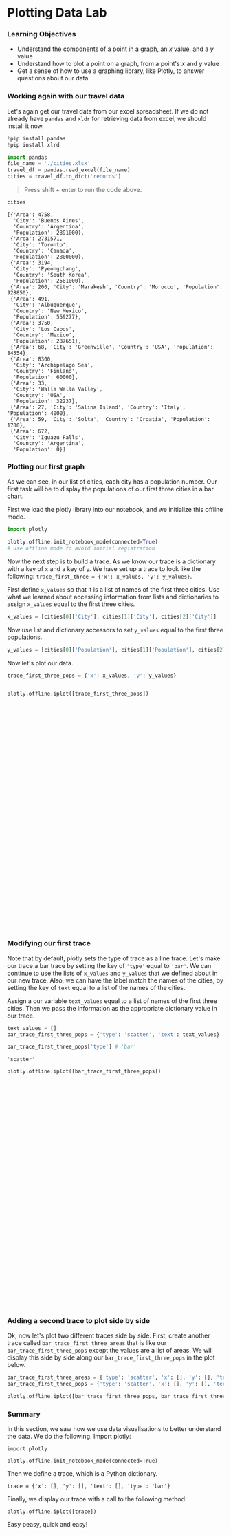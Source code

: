 
# Plotting Data Lab

### Learning Objectives

* Understand the components of a point in a graph, an $x$ value, and a $y$ value 
* Understand how to plot a point on a graph, from a point's $x$ and $y$ value
* Get a sense of how to use a graphing library, like Plotly, to answer questions about our data

### Working again with our travel data

Let's again get our travel data from our excel spreadsheet.  If we do not already have `pandas` and `xldr` for retrieving data from excel, we should install it now.


```python
!pip install pandas
!pip install xlrd
```


```python
import pandas
file_name = './cities.xlsx'
travel_df = pandas.read_excel(file_name)
cities = travel_df.to_dict('records')
```

> Press shift + enter to run the code above.


```python
cities
```




    [{'Area': 4758,
      'City': 'Buenos Aires',
      'Country': 'Argentina',
      'Population': 2891000},
     {'Area': 2731571,
      'City': 'Toronto',
      'Country': 'Canada',
      'Population': 2800000},
     {'Area': 3194,
      'City': 'Pyeongchang',
      'Country': 'South Korea',
      'Population': 2581000},
     {'Area': 200, 'City': 'Marakesh', 'Country': 'Morocco', 'Population': 928850},
     {'Area': 491,
      'City': 'Albuquerque',
      'Country': 'New Mexico',
      'Population': 559277},
     {'Area': 3750,
      'City': 'Los Cabos',
      'Country': 'Mexico',
      'Population': 287651},
     {'Area': 68, 'City': 'Greenville', 'Country': 'USA', 'Population': 84554},
     {'Area': 8300,
      'City': 'Archipelago Sea',
      'Country': 'Finland',
      'Population': 60000},
     {'Area': 33,
      'City': 'Walla Walla Valley',
      'Country': 'USA',
      'Population': 32237},
     {'Area': 27, 'City': 'Salina Island', 'Country': 'Italy', 'Population': 4000},
     {'Area': 59, 'City': 'Solta', 'Country': 'Croatia', 'Population': 1700},
     {'Area': 672,
      'City': 'Iguazu Falls',
      'Country': 'Argentina',
      'Population': 0}]



### Plotting our first graph

As we can see, in our list of cities, each city has a population number.  Our first task will be to display the populations of our first three cities in a bar chart.

First we load the plotly library into our notebook, and we initialize this offline mode.


```python
import plotly

plotly.offline.init_notebook_mode(connected=True)
# use offline mode to avoid initial registration
```


<script>requirejs.config({paths: { 'plotly': ['https://cdn.plot.ly/plotly-latest.min']},});if(!window.Plotly) {{require(['plotly'],function(plotly) {window.Plotly=plotly;});}}</script>


Now the next step is to build a trace.  As we know our trace is a dictionary with a key of `x` and a key of `y`.  We have set up a trace to look like the following: `trace_first_three = {'x': x_values, 'y': y_values}`.  

First define `x_values` so that it is a list of names of the first three cities.  Use what we learned about accessing information from lists and dictionaries to assign `x_values` equal to the first three cities.


```python
x_values = [cities[0]['City'], cities[1]['City'], cities[2]['City']]
```

Now use list and dictionary accessors to set `y_values` equal to the first three populations.


```python
y_values = [cities[0]['Population'], cities[1]['Population'], cities[2]['Population']]
```

Now let's plot our data.


```python
trace_first_three_pops = {'x': x_values, 'y': y_values}


plotly.offline.iplot([trace_first_three_pops])
```


<div id="3d7c19c6-26a4-41ad-8022-81fab6ed9857" style="height: 525px; width: 100%;" class="plotly-graph-div"></div><script type="text/javascript">require(["plotly"], function(Plotly) { window.PLOTLYENV=window.PLOTLYENV || {};window.PLOTLYENV.BASE_URL="https://plot.ly";Plotly.newPlot("3d7c19c6-26a4-41ad-8022-81fab6ed9857", [{"x": ["Buenos Aires", "Toronto", "Pyeongchang"], "y": [2891000, 2800000, 2581000]}], {}, {"showLink": true, "linkText": "Export to plot.ly"})});</script>


### Modifying our first trace

Note that by default, plotly sets the type of trace as a line trace.  Let's make our trace a bar trace by setting the key of `'type'` equal to `'bar'`.  We can continue to use the lists of `x_values` and `y_values` that we defined about in our new trace.  Also, we can have the label match the names of the cities, by setting the key of `text` equal to a list of the names of the cities.  

Assign a our variable `text_values` equal to a list of names of the first three cities.  Then we pass the information as the appropriate dictionary value in our trace.


```python
text_values = []
bar_trace_first_three_pops = {'type': 'scatter', 'text': text_values}
```


```python
bar_trace_first_three_pops['type'] # 'bar'
```




    'scatter'




```python
plotly.offline.iplot([bar_trace_first_three_pops])
```


<div id="cd55774c-4425-40e5-920d-e260f0dc4b65" style="height: 525px; width: 100%;" class="plotly-graph-div"></div><script type="text/javascript">require(["plotly"], function(Plotly) { window.PLOTLYENV=window.PLOTLYENV || {};window.PLOTLYENV.BASE_URL="https://plot.ly";Plotly.newPlot("cd55774c-4425-40e5-920d-e260f0dc4b65", [{"type": "scatter", "text": []}], {}, {"showLink": true, "linkText": "Export to plot.ly"})});</script>


### Adding a second trace to plot side by side

Ok, now let's plot two different traces side by side.  First, create another trace called `bar_trace_first_three_areas` that is like our `bar_trace_first_three_pops` except the values are a list of areas.  We will display this side by side along our `bar_trace_first_three_pops` in the plot below.


```python
bar_trace_first_three_areas = {'type': 'scatter', 'x': [], 'y': [], 'text': []}
bar_trace_first_three_pops = {'type': 'scatter', 'x': [], 'y': [], 'text': []}
```


```python
plotly.offline.iplot([bar_trace_first_three_pops, bar_trace_first_three_areas])
```

### Summary

In this section, we saw how we use data visualisations to better understand the data.  We do the following.  Import plotly:


    import plotly

    plotly.offline.init_notebook_mode(connected=True)

Then we define a trace, which is a Python dictionary.

    trace = {'x': [], 'y': [], 'text': [], 'type': 'bar'}
    
Finally, we display our trace with a call to the following method:

    plotly.offline.iplot([trace])
    
Easy peasy, quick and easy!
